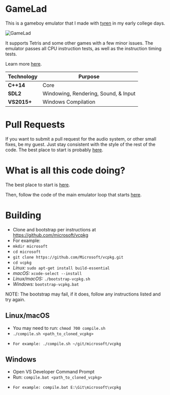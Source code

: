 # GameLad

This is a gameboy emulator that I made with [tyren](https://github.com/TyrenDe) in my early college days.

![GameLad](https://i.imgur.com/QDiatSD.jpg)

It supports Tetris and some other games with a few minor issues. The emulator passes all CPU instruction tests, as well as the instruction timing tests.

Learn more [here](https://github.com/Dooskington/GameLad/wiki).

Technology     | Purpose
---------------|----------
**C++14**      | Core
**SDL2**       | Windowing, Rendering, Sound, & Input
**VS2015+**    | Windows Compilation

# Pull Requests
If you want to submit a pull request for the audio system, or other small fixes, be my guest. Just stay consistent with the style of the rest of the code. The best place to start is probably [here](https://github.com/Dooskington/GameLad/blob/master/gb-emu-lib/APU.cpp).

# What is all this code doing?
The best place to start is [here](https://github.com/Dooskington/GameLad/wiki).

Then, follow the code of the main emulator loop that starts [here](https://github.com/Dooskington/GameLad/blob/master/gb-emu/Main.cpp#L220).

# Building
* Clone and bootstrap per instructions at https://github.com/microsoft/vcpkg
* For example:
* `mkdir microsoft`
* `cd microsoft`
* `git clone https://github.com/Microsoft/vcpkg.git`
* `cd vcpkg`
* *Linux:* `sudo apt-get install build-essential`
* *macOS:* `xcode-select --install`
* *Linux/macOS:* `./bootstrap-vcpkg.sh`
* *Windows:* `bootstrap-vcpkg.bat`

NOTE: The bootstrap may fail, if it does, follow any instructions listed and try again.

## Linux/macOS
* You may need to run: `chmod 700 compile.sh`
* `./compile.sh <path_to_cloned_vcpkg>`
*     For example: ./compile.sh ~/git/microsoft/vcpkg

## Windows
* Open VS Developer Command Prompt
* Run: `compile.bat <path_to_cloned_vcpkg>`
*     For example: compile.bat E:\Git\microsoft\vcpkg
